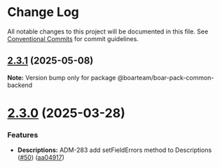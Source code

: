 # Change Log

All notable changes to this project will be documented in this file.
See [Conventional Commits](https://conventionalcommits.org) for commit guidelines.

## [2.3.1](https://github.com/boarteam/boar-pack/compare/@boarteam/boar-pack-common-backend@2.3.0...@boarteam/boar-pack-common-backend@2.3.1) (2025-05-08)

**Note:** Version bump only for package @boarteam/boar-pack-common-backend





# [2.3.0](https://github.com/boarteam/boar-pack/compare/@boarteam/boar-pack-common-backend@2.2.0...@boarteam/boar-pack-common-backend@2.3.0) (2025-03-28)


### Features

* **Descriptions:** ADM-283 add setFieldErrors method to Descriptions ([#50](https://github.com/boarteam/boar-pack/issues/50)) ([aa04917](https://github.com/boarteam/boar-pack/commit/aa04917082aabc31bdeb741a1a3a2b78da8e9f40))



